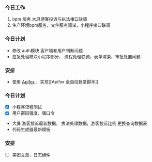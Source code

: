 ### 今日工作
1. bpm 服务 大屏游客投诉与执法接口联调
2. 生产环境bpm服务，文件服务调试，小程序接口联调



### 今日计划
-  修改 auth模块 客户端和用户判断问题
-  应急处理模块小程序部分， 流程处理联调，表单渲染，审批处置问题



### 安排
-  使用 [Apifox](https://www.apifox.cn/help/app/best-practices/auth/#%E4%BA%8C%E3%80%81token-%E6%96%B9%E5%BC%8F) ，实现[[Apifox 全自动登录脚本]]
### 今日计划
- [x]  小程序流程测试
- [x]  用户密码强度，强口令
- 大屏 游客投诉最新数据， 执法处理数据，游客投诉比例 更换查询数据表
- 代码生成器最新模板



### 安排
- [ ] 美团文章，日志组件
